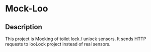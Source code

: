 # Mock-Loo

## Description

This project is Mocking of toilet lock / unlock sensors.
It sends HTTP requests to looLock project instead of real sensors.
